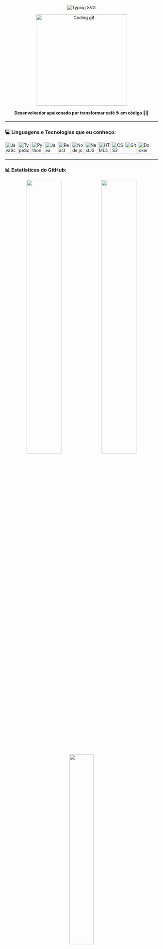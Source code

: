 <p align="center">
   <img src="https://readme-typing-svg.herokuapp.com?font=Fira+Code&size=25&duration=3000&pause=1000&center=true&vCenter=true&width=435&lines=Olá%2C+eu+sou+Matheus+Velame+%F0%9F%91%8B;Bem-vindo(a)+ao+meu+GitHub!" alt="Typing SVG" />
</p>

<p align="center">
  <img src="https://media.giphy.com/media/qgQUggAC3Pfv687qPC/giphy.gif" width="300" alt="Coding gif">
</p>

<p align="center">
  <b>Desenvolvedor apaixonado por transformar café ☕ em código 👨‍💻</b>
</p>

---

### 💻 Linguagens e Tecnologias que eu conheço:

<p align="left">
   <!-- Linguagens -->
   <img src="https://cdn.jsdelivr.net/gh/devicons/devicon/icons/javascript/javascript-original.svg" width="40" title="JavaScript"/>
   <img src="https://cdn.jsdelivr.net/gh/devicons/devicon/icons/typescript/typescript-original.svg" width="40" title="TypeScript"/>
   <img src="https://cdn.jsdelivr.net/gh/devicons/devicon/icons/python/python-original.svg" width="40" title="Python"/>
   <img src="https://cdn.jsdelivr.net/gh/devicons/devicon/icons/java/java-original.svg" width="40" title="Java"/>
   
   <!-- Frameworks / Bibliotecas -->
   <img src="https://cdn.jsdelivr.net/gh/devicons/devicon/icons/react/react-original.svg" width="40" title="React"/>
   <img src="https://cdn.jsdelivr.net/gh/devicons/devicon/icons/nodejs/nodejs-original.svg" width="40" title="Node.js"/>
   <img src="https://nestjs.com/img/logo-small.svg" width="40" title="NestJS"/>
   
   <!-- Web -->
   <img src="https://cdn.jsdelivr.net/gh/devicons/devicon/icons/html5/html5-original.svg" width="40" title="HTML5"/>
   <img src="https://cdn.jsdelivr.net/gh/devicons/devicon/icons/css3/css3-original.svg" width="40" title="CSS3"/>
   
   <!-- Ferramentas -->
   <img src="https://cdn.jsdelivr.net/gh/devicons/devicon/icons/git/git-original.svg" width="40" title="Git"/>
   <img src="https://cdn.jsdelivr.net/gh/devicons/devicon/icons/docker/docker-original.svg" width="40" title="Docker"/>

</p>

---

### 📊 Estatísticas do GitHub:

<p align="center">
  <img src="https://github-readme-stats.vercel.app/api?username=MatheusVelame&show_icons=true&theme=tokyonight&hide_title=false&hide_border=true" width="48%"/>
  <img src="https://github-readme-streak-stats.herokuapp.com/?user=MatheusVelame&theme=tokyonight&hide_border=true" width="48%"/>
</p>

<p align="center">
  <img src="https://github-readme-stats.vercel.app/api/top-langs/?username=MatheusVelame&layout=compact&theme=tokyonight&hide_border=true" width="40%"/>
</p>

---

### 🚀 Alguns fatos sobre mim:

- 🌱 Atualmente aprendendo: TypeScript e DevOps  
- 🛠️ Gosto de construir projetos práticos e brincar com APIs  
- 🤓 Faço parte da comunidade de código aberto  
- 🎯 Sempre buscando melhorar minhas habilidades e aprender coisas novas  

---



<p align="center">
   <img src="https://media.giphy.com/media/f3iwJFOVOwuy7K6FFw/giphy.gif" width="150" />
  <br/>
  Feito com ❤️ e um pouco de café ☕
</p>

